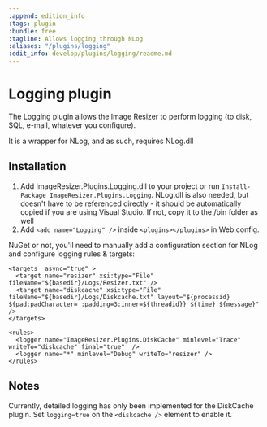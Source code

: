 ```yaml
---
:append: edition_info
:tags: plugin
:bundle: free
:tagline: Allows logging through NLog
:aliases: "/plugins/logging"
:edit_info: develop/plugins/logging/readme.md
---
```


# Logging plugin

The Logging plugin allows the Image Resizer to perform logging (to disk, SQL, e-mail, whatever you configure).

It is a wrapper for NLog, and as such, requires NLog.dll

## Installation

1. Add ImageResizer.Plugins.Logging.dll to your project or run `Install-Package ImageResizer.Plugins.Logging`. NLog.dll is also needed, but doesn't have to be referenced directly - it should be automatically copied if you are using Visual Studio. If not, copy it to the /bin folder as well
2. Add `<add name="Logging" />` inside `<plugins></plugins>` in Web.config.


NuGet or not, you'll need to manually add a configuration section for NLog and configure logging rules & targets:

  <configSections>
    <section name="resizer" type="ImageResizer.ResizerSection"/>
    <section name="nlog" type="NLog.Config.ConfigSectionHandler, NLog"/>
  </configSections>
  <nlog xmlns="http://www.nlog-project.org/schemas/NLog.xsd"
      xmlns:xsi="http://www.w3.org/2001/XMLSchema-instance">
  
    <targets  async="true" >
      <target name="resizer" xsi:type="File" fileName="${basedir}/Logs/Resizer.txt" />
      <target name="diskcache" xsi:type="File" fileName="${basedir}/Logs/Diskcache.txt" layout="${processid} ${pad:padCharacter= :padding=3:inner=${threadid}} ${time} ${message}"  />
    </targets>

    <rules>
      <logger name="ImageResizer.Plugins.DiskCache" minlevel="Trace" writeTo="diskcache" final="true"  />
      <logger name="*" minlevel="Debug" writeTo="resizer" />
    </rules>
  </nlog>


## Notes

Currently, detailed logging has only been implemented for the DiskCache plugin. Set `logging=true` on the `<diskcache />` element to enable it.
